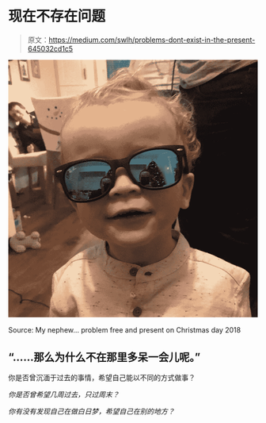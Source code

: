 # 现在不存在问题

> 原文：<https://medium.com/swlh/problems-dont-exist-in-the-present-645032cd1c5>

![](img/fe270e9cfafd994e02a68805762f99af.png)

Source: My nephew… problem free and present on Christmas day 2018

## “……那么为什么不在那里多呆一会儿呢。”

你是否曾沉湎于过去的事情，希望自己能以不同的方式做事？

*你是否曾希望几周过去，只过周末？*

*你有没有发现自己在做白日梦，希望自己在别的地方？*